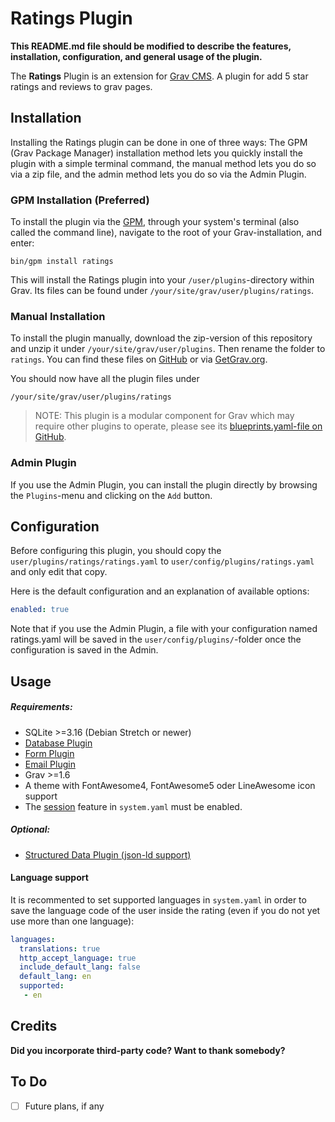 # Ratings Plugin

**This README.md file should be modified to describe the features, installation, configuration, and general usage of the plugin.**

The **Ratings** Plugin is an extension for [Grav CMS](http://github.com/getgrav/grav). A plugin for add 5 star ratings and reviews to grav pages.

## Installation

Installing the Ratings plugin can be done in one of three ways: The GPM (Grav Package Manager) installation method lets you quickly install the plugin with a simple terminal command, the manual method lets you do so via a zip file, and the admin method lets you do so via the Admin Plugin.

### GPM Installation (Preferred)

To install the plugin via the [GPM](http://learn.getgrav.org/advanced/grav-gpm), through your system's terminal (also called the command line), navigate to the root of your Grav-installation, and enter:

    bin/gpm install ratings

This will install the Ratings plugin into your `/user/plugins`-directory within Grav. Its files can be found under `/your/site/grav/user/plugins/ratings`.

### Manual Installation

To install the plugin manually, download the zip-version of this repository and unzip it under `/your/site/grav/user/plugins`. Then rename the folder to `ratings`. You can find these files on [GitHub](https://github.com/nicohood/grav-plugin-ratings) or via [GetGrav.org](http://getgrav.org/downloads/plugins#extras).

You should now have all the plugin files under

    /your/site/grav/user/plugins/ratings

> NOTE: This plugin is a modular component for Grav which may require other plugins to operate, please see its [blueprints.yaml-file on GitHub](https://github.com/nicohood/grav-plugin-ratings/blob/master/blueprints.yaml).

### Admin Plugin

If you use the Admin Plugin, you can install the plugin directly by browsing the `Plugins`-menu and clicking on the `Add` button.

## Configuration

Before configuring this plugin, you should copy the `user/plugins/ratings/ratings.yaml` to `user/config/plugins/ratings.yaml` and only edit that copy.

Here is the default configuration and an explanation of available options:

```yaml
enabled: true
```

Note that if you use the Admin Plugin, a file with your configuration named ratings.yaml will be saved in the `user/config/plugins/`-folder once the configuration is saved in the Admin.

## Usage

##### Requirements:

* SQLite >=3.16 (Debian Stretch or newer)
* [Database Plugin](https://github.com/getgrav/grav-plugin-database)
* [Form Plugin](https://github.com/getgrav/grav-plugin-form)
* [Email Plugin](https://github.com/getgrav/grav-plugin-email)
* Grav >=1.6
* A theme with FontAwesome4, FontAwesome5 oder LineAwesome icon support
* The [session](https://learn.getgrav.org/16/basics/grav-configuration#session) feature in `system.yaml` must be enabled.

##### Optional:

* [Structured Data Plugin (json-ld support)](https://github.com/NicoHood/grav-plugin-structured-data)

#### Language support

It is recommented to set supported languages in `system.yaml` in order to save the language code of the user inside the rating (even if you do not yet use more than one language):

```yaml
languages:
  translations: true
  http_accept_language: true
  include_default_lang: false
  default_lang: en
  supported:
   - en
```

## Credits

**Did you incorporate third-party code? Want to thank somebody?**

## To Do

- [ ] Future plans, if any

